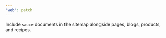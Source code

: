 ```yaml
---
"web": patch
---
```


Include `sauce` documents in the sitemap alongside pages, blogs, products, and recipes.
